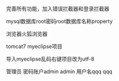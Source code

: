 完善所有功能，加入错误拦截器和登录拦截器

mysql数据库root密码root数据库名称property

浏览器火狐浏览器

tomcat7
myeclipse项目

导入myeclipse乱码右键项目改为utf-8 

管理员
密码账户admin admin
用户名qqq qqq
